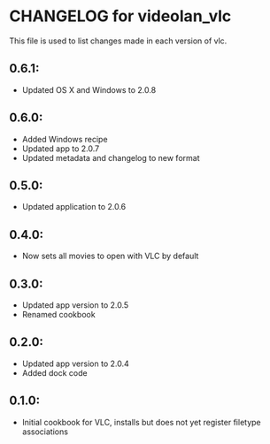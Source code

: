 # CHANGELOG for videolan_vlc

This file is used to list changes made in each version of vlc.

## 0.6.1:

* Updated OS X and Windows to 2.0.8

## 0.6.0:

* Added Windows recipe
* Updated app to 2.0.7
* Updated metadata and changelog to new format

## 0.5.0:

* Updated application to 2.0.6

## 0.4.0:

* Now sets all movies to open with VLC by default

## 0.3.0:

* Updated app version to 2.0.5
* Renamed cookbook

## 0.2.0:

* Updated app version to 2.0.4
* Added dock code

## 0.1.0:

* Initial cookbook for VLC, installs but does not yet register filetype associations